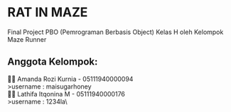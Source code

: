 # RAT IN MAZE
Final Project PBO (Pemrograman Berbasis Object) Kelas H
oleh Kelompok Maze Runner

## Anggota Kelompok:
👩‍💻 Amanda Rozi Kurnia - 05111940000094\
       >username : maisugarhoney\
👩‍💻 Lathifa Itqonina M - 05111940000176\
       >username : 1234la\
       




